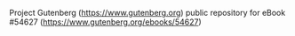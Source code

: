 Project Gutenberg (https://www.gutenberg.org) public repository for
eBook #54627 (https://www.gutenberg.org/ebooks/54627)
